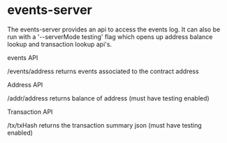 # events-server

The events-server provides an api to access the events log. It can also be
run with a '--serverMode testing' flag which opens up address balance
lookup and transaction lookup api's.

events API

/events/address returns events associated to the contract address

Address API

/addr/address returns balance of address (must have testing enabled)

Transaction API

/tx/txHash returns the transaction summary json (must have testing enabled)